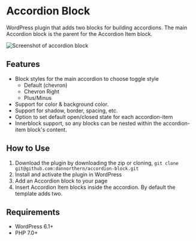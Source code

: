 # Accordion Block

WordPress plugin that adds two blocks for building accordions. The main Accordion block is the parent for the Accordion Item block.

![Screenshot of accordion block](https://private-user-images.githubusercontent.com/157666970/357224688-e7f55aff-1d61-413b-a5b2-ff1d9d95e72b.png?jwt=eyJhbGciOiJIUzI1NiIsInR5cCI6IkpXVCJ9.eyJpc3MiOiJnaXRodWIuY29tIiwiYXVkIjoicmF3LmdpdGh1YnVzZXJjb250ZW50LmNvbSIsImtleSI6ImtleTUiLCJleHAiOjE3MjM1MDc3NDYsIm5iZiI6MTcyMzUwNzQ0NiwicGF0aCI6Ii8xNTc2NjY5NzAvMzU3MjI0Njg4LWU3ZjU1YWZmLTFkNjEtNDEzYi1hNWIyLWZmMWQ5ZDk1ZTcyYi5wbmc_WC1BbXotQWxnb3JpdGhtPUFXUzQtSE1BQy1TSEEyNTYmWC1BbXotQ3JlZGVudGlhbD1BS0lBVkNPRFlMU0E1M1BRSzRaQSUyRjIwMjQwODEzJTJGdXMtZWFzdC0xJTJGczMlMkZhd3M0X3JlcXVlc3QmWC1BbXotRGF0ZT0yMDI0MDgxM1QwMDA0MDZaJlgtQW16LUV4cGlyZXM9MzAwJlgtQW16LVNpZ25hdHVyZT0wNjg3ZDRmYTg3ZjVhNzQyZmY5OTNjNTVhNmVmNWEzYWQ3NWYwMjQ2NTE5MDIxMTZmZDQ0ZDNmODhkMDBhMjI4JlgtQW16LVNpZ25lZEhlYWRlcnM9aG9zdCZhY3Rvcl9pZD0wJmtleV9pZD0wJnJlcG9faWQ9MCJ9.n3Cam3E1lvBigLPzhP8UdM6MbazenRv21b18tD_CaLY)

## Features

- Block styles for the main accordion to choose toggle style 
	- Default (chevron)
	- Chevron Right
	- Plus/Minus
- Support for color & background color.
- Support for shadow, border, spacing, etc.
- Option to set default open/closed state for each accordion-item
- Innerblock support, so any blocks can be nested within the accordion-item block's content.

## How to Use

1. Download the plugin by downloading the zip or cloning, `git clone git@github.com:dannorthern/accordion-block.git`
2. Install and activate the plugin in WordPress
3. Add an Accordion block to your page
4. Insert Accordion Item blocks inside the accordion. By default the template adds two.

## Requirements

- WordPress 6.1+
- PHP 7.0+
